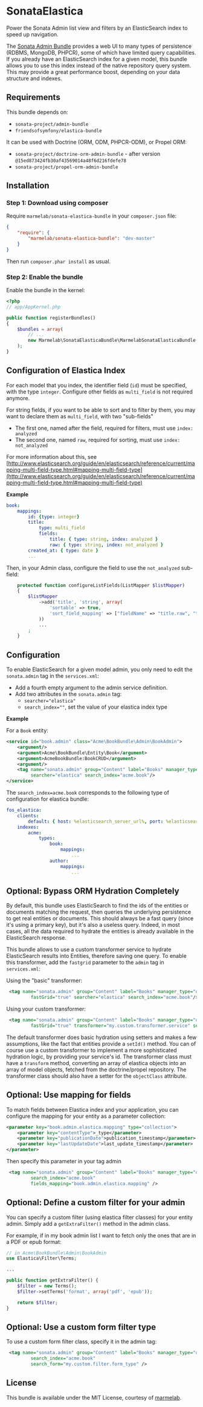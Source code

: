 SonataElastica
=====================

Power the Sonata Admin list view and filters by an ElasticSearch index to speed up navigation.

The [Sonata Admin Bundle](http://sonata-project.org/bundles/admin/master/doc/index.html) provides a web UI to many types of persistence (RDBMS, MongoDB, PHPCR), some of which have limited query capabilities. If you already have an ElasticSearch index for a given model, this bundle allows you to use this index instead of the native repository query system. This may provide a great performance boost, depending on your data structure and indexes.

## Requirements

This bundle depends on:
* `sonata-project/admin-bundle`
* `friendsofsymfony/elastica-bundle`

It can be used with Doctrine (ORM, ODM, PHPCR-ODM), or Propel ORM:
* `sonata-project/doctrine-orm-admin-bundle` - after version `@15ed873424fb30af43569014a48f6d216fdefe78`
* `sonata-project/propel-orm-admin-bundle`

## Installation

### Step 1: Download using composer 

Require `marmelab/sonata-elastica-bundle` in your `composer.json` file:

```json
{
    "require": {
        "marmelab/sonata-elastica-bundle": "dev-master"
    }
}
```
Then run `composer.phar install` as usual.

### Step 2: Enable the bundle

Enable the bundle in the kernel:

``` php
<?php
// app/AppKernel.php

public function registerBundles()
{
    $bundles = array(
        // ...
        new Marmelab\SonataElasticaBundle\MarmelabSonataElasticaBundle(),
    );
}
```

## Configuration of Elastica Index

For each model that you index, the identifier field (`id`) must be specified, with the type `integer`.
Configure other fields as `multi_field` is not required anymore.

For string fields, if you want to be able to sort and to filter by them, you may want to declare them as `multi_field`, with two "sub-fields"
* The first one, named after the field, required for filters, must use `index: analyzed`
* The second one, named `raw`, required for sorting, must use `index: not_analyzed`

For more information about this, see [http://www.elasticsearch.org/guide/en/elasticsearch/reference/current/mapping-multi-field-type.html#mapping-multi-field-type](http://www.elasticsearch.org/guide/en/elasticsearch/reference/current/mapping-multi-field-type.html#mapping-multi-field-type)

**Example**

```yaml
book:
    mappings:
        id: {type: integer}
        title:
            type: multi_field
            fields:
                title: { type: string, index: analyzed }
                raw: { type: string, index: not_analyzed }
        created_at: { type: date }
        ...
```


Then, in your Admin class, configure the field to use the `not_analyzed` sub-field:

```php
    protected function configureListFields(ListMapper $listMapper)
    {
        $listMapper
            ->add('title', 'string', array(
                'sortable' => true,
                'sort_field_mapping' => ["fieldName" => "title.raw", "type"=> "string"] // To be able to sort by title.raw which is not_analyzed
            ))
            ...
        ;
    }
```

## Configuration

To enable ElasticSearch for a given model admin, you only need to edit the `sonata.admin` tag in the `services.xml`:

* Add a fourth empty argument to the admin service definition.
* Add two attributes in the `sonata.admin` tag:
    * `searcher="elastica"`
    * `search_index=""`, set the value of your elastica index type

**Example**

For a `Book` entity:

```xml
<service id="book.admin" class="Acme\BookBundle\Admin\BookAdmin">
    <argument/>
    <argument>Acme\BookBundle\Entity\Book</argument>
    <argument>AcmeBookBundle:BookCRUD</argument>
    <argument/>
    <tag name="sonata.admin" group="Content" label="Books" manager_type="orm"
         searcher="elastica" search_index="acme.book"/>
</service>
```

The `search_index=acme.book` corresponds to the following type of configuration for elastica bundle:

```yaml
fos_elastica:
    clients:
        default: { host: %elasticsearch_server_url%, port: %elasticsearch_server_port% }
    indexes:
        acme:
            types:
                book:
                    mappings:
                        ...
                author:
                    mappings:
                        ...
```


## Optional: Bypass ORM Hydration Completely

By default, this bundle uses ElasticSearch to find the ids of the entities or documents matching the request, then queries the underlying persistence to get real entities or documents. This should always be a fast query (since it's using a primary key), but it's also a useless query. Indeed, in most cases, all the data required to hydrate the entities is already available in the ElasticSearch response.

This bundle allows to use a custom transformer service to hydrate ElasticSearch results into Entities, therefore saving one query.
To enable this transformer, add the `fastgrid` parameter to the `admin` tag in `services.xml`:

Using the "basic" transformer:

```xml
 <tag name="sonata.admin" group="Content" label="Books" manager_type="orm"
         fastGrid="true" searcher="elastica" search_index="acme.book"/>
```

Using your custom transformer:

```xml
 <tag name="sonata.admin" group="Content" label="Books" manager_type="orm"
         fastGrid="true" transformer="my.custom.transformer.service" searcher="elastica" search_index="acme.book"/>
```

The default transformer does basic hydration using setters and makes a few assumptions, like the fact that entities provide a `setId()` method.
You can of course use a custom transformer to implement a more sophisticated hydration logic, by providing your service's id. The transformer class must have a `transform` method, converting an array of elastica objects into an array of model objects,
fetched from the doctrine/propel repository. The transformer class should also have a setter for the `objectClass` attribute.


## Optional: Use mapping for fields

To match fields between Elastica index and your application, you can configure the mapping for your entity as a parameter collection:

```xml
<parameter key="book.admin.elastica.mapping" type="collection">
    <parameter key="contentType">_type</parameter>
    <parameter key="publicationDate">publication_timestamp</parameter>
    <parameter key="lastUpdateDate">last_update_timestamp</parameter>
</parameter>
```

Then specify this parameter in your tag admin

```xml
 <tag name="sonata.admin" group="Content" label="Books" manager_type="orm"
         search_index="acme.book"
         fields_mapping="book.admin.elastica.mapping" />
```

## Optional: Define a custom filter for your admin

You can specify a custom filter (using elastica filter classes) for your entity admin.
Simply add a `getExtraFilter()` method in the admin class.

For example, if in my book admin list I want to fetch only the ones that are in a PDF or epub format:

```php
// in Acme\BookBundle\Admin\BookAdmin
use Elastica\Filter\Terms;

...

public function getExtraFilter() {
    $filter = new Terms();
    $filter->setTerms('format', array('pdf', 'epub'));

    return $filter;
}
```

## Optional: Use a custom form filter type

To use a custom form filter class, specify it in the admin tag:

```xml
 <tag name="sonata.admin" group="Content" label="Books" manager_type="orm"
         search_index="acme.book"
         search_form="my.custom.filter.form_type" />
```

## License

This bundle is available under the MIT License, courtesy of [marmelab](http://marmelab.com).
